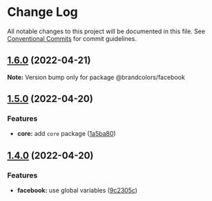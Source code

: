 # Change Log

All notable changes to this project will be documented in this file.
See [Conventional Commits](https://conventionalcommits.org) for commit guidelines.

## [1.6.0](https://github.com/allegorylabs/brandcolors/compare/v1.5.0...v1.6.0) (2022-04-21)

**Note:** Version bump only for package @brandcolors/facebook





## [1.5.0](https://github.com/allegorylabs/brandcolors/compare/v1.4.0...v1.5.0) (2022-04-20)


### Features

* **core:** add `core` package ([1a5ba80](https://github.com/allegorylabs/brandcolors/commit/1a5ba80bd54657638a8940e9c01031741bd47203))



## [1.4.0](https://github.com/allegorylabs/brandcolors/compare/v1.3.0...v1.4.0) (2022-04-20)


### Features

* **facebook:** use global variables ([9c2305c](https://github.com/allegorylabs/brandcolors/commit/9c2305c184e41125b0d631b8878a692ba7abf953))
